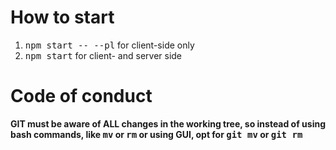 # How to start

1.  <kbd>npm start -- --pl</kbd> for client-side only
1.  <kbd>npm start</kbd> for client- and server side

# Code of conduct

**GIT must be aware of ALL changes in the working tree, so instead of using bash commands, like <kbd>mv</kbd> or <kbd>rm</kbd> or using GUI, opt for <kbd>git mv</kbd> or <kbd>git rm</kbd>**